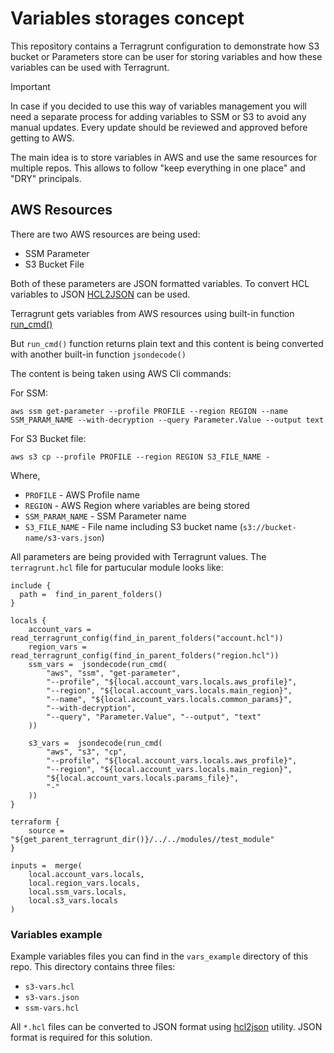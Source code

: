 # Variables storages concept

This repository contains a Terragrunt configuration to demonstrate how S3 bucket or Parameters store can be user for storing variables and how these variables can be used with Terragrunt. 

> [!IMPORTANT]
> In case if you decided to use this way of variables management you will need a separate process for adding variables to SSM or S3 to avoid any manual updates. Every update should be reviewed and approved before getting to AWS. 

The main idea is to store variables in AWS and use the same resources for multiple repos.  This allows to follow "keep everything in one place" and "DRY" principals. 

## AWS Resources

There are two AWS resources are being used: 

- SSM Parameter
- S3 Bucket File

Both of these parameters are JSON formatted variables. To convert HCL variables to JSON [HCL2JSON](https://github.com/tmccombs/hcl2json) can be used.

Terragrunt gets variables from AWS resources using built-in function [run_cmd()](https://terragrunt.gruntwork.io/docs/reference/built-in-functions/#run_cmd)

But `run_cmd()` function returns plain text and this content is being converted with another built-in function `jsondecode()`

The content is being taken using AWS Cli commands:

For SSM: 
```
aws ssm get-parameter --profile PROFILE --region REGION --name SSM_PARAM_NAME --with-decryption --query Parameter.Value --output text
```
For S3 Bucket file:
```
aws s3 cp --profile PROFILE --region REGION S3_FILE_NAME -
```
Where,
- `PROFILE` - AWS Profile name
- `REGION` - AWS Region where variables are being stored
- `SSM_PARAM_NAME` - SSM Parameter name
- `S3_FILE_NAME` - File name including S3 bucket name (`s3://bucket-name/s3-vars.json`)

All parameters are being provided with Terragrunt values. The `terragrunt.hcl` file for partucular module looks like: 

```
include {
  path =  find_in_parent_folders()
}

locals {
    account_vars = read_terragrunt_config(find_in_parent_folders("account.hcl"))
    region_vars =  read_terragrunt_config(find_in_parent_folders("region.hcl"))
    ssm_vars =  jsondecode(run_cmd(
        "aws", "ssm", "get-parameter",
        "--profile", "${local.account_vars.locals.aws_profile}",
        "--region", "${local.account_vars.locals.main_region}",
        "--name", "${local.account_vars.locals.common_params}",
        "--with-decryption",
        "--query", "Parameter.Value", "--output", "text"
    ))

    s3_vars =  jsondecode(run_cmd(
        "aws", "s3", "cp",
        "--profile", "${local.account_vars.locals.aws_profile}",
        "--region", "${local.account_vars.locals.main_region}",
        "${local.account_vars.locals.params_file}",
        "-"
    ))
}

terraform {
    source =  "${get_parent_terragrunt_dir()}/../../modules//test_module"
}

inputs =  merge(
    local.account_vars.locals,
    local.region_vars.locals,
    local.ssm_vars.locals,
    local.s3_vars.locals
)
```

### Variables example

Example variables files you can find in the `vars_example` directory of this repo. This directory contains three files:

- `s3-vars.hcl`
- `s3-vars.json`
- `ssm-vars.hcl`

All `*.hcl` files can be converted to JSON format using [hcl2json](https://github.com/tmccombs/hcl2json) utility. JSON format is required for this solution.  
